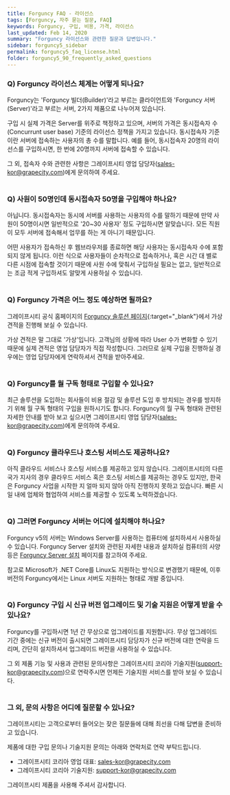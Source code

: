 ```yaml
---
title: Forguncy FAQ - 라이선스
tags: [Forguncy, 자주 묻는 질문, FAQ]
keywords: Forguncy, 구입, 비용, 가격, 라이선스
last_updated: Feb 14, 2020
summary: "Forguncy 라이선스와 관련한 질문과 답변입니다."
sidebar: forguncy5_sidebar
permalink: forguncy5_faq_license.html
folder: forguncy5_90_frequently_asked_questions
---
```


### Q) Forguncy 라이선스 체계는 어떻게 되나요?

Forguncy는 'Forguncy 빌더(Builder)'라고 부르는 클라이언트와 'Forguncy 서버(Server)'라고 부르는 서버, 2가지 제품으로 나누어져 있습니다. 

구입 시 실제 가격은 Server를 위주로 책정하고 있으며, 서버의 가격은 동시접속자 수(Concurrunt user base) 기준의 라이선스 정책을 가지고 있습니다. 동시접속자 기준이란 서버에 접속하는 사용자의 총 수를 말합니다. 예를 들어, 동시접속자 20명의 라이선스를 구입하시면, 한 번에 20명까지 서버에 접속할 수 있습니다. 

그 외, 접속자 수와 관련한 사항은 그레이프시티 영업 담당자([sales-kor@grapecity.com](mailto:sales-kor@grapecity.com))에게 문의하여 주세요.
<br /><br />

### Q) 사원이 50명인데 동시접속자 50명을 구입해야 하나요?

아닙니다. 동시접속자는 동시에 서버를 사용하는 사용자의 수를 말하기 때문에 만약 사원이 50명이시면 일반적으로 '20~30 사용자' 정도 구입하시면 알맞습니다. 모든 직원이 모두 서버에 접속해서 업무를 하는 게 아니기 때문입니다. 

어떤 사용자가 접속하신 후 웹브라우저를 종료하면 해당 사용자는 동시접속자 수에 포함되지 않게 됩니다. 이런 식으로 사용자들이 순차적으로 접속하거나, 혹은 시간 대 별로 다른 시점에 접속할 것이기 때문에 사원 수에 맞춰서 구입하실 필요는 없고, 일반적으로는 조금 적게 구입하셔도 알맞게 사용하실 수 있습니다.
<br /><br />

### Q) Forguncy 가격은 어느 정도 예상하면 될까요?

그레이프시티 공식 홈페이지의 [Forguncy 솔루션 페이지](https://www.grapecity.co.kr/solutions/forguncy){:target="_blank"}에서 가상 견적을 진행해 보실 수 있습니다.

가상 견적은 말 그대로 '가상'입니다. 고객님의 상황에 따라 User 수가 변화할 수 있기 때문에 실제 견적은 영업 담당자가 직접 작성합니다. 그러므로 실제 구입을 진행하실 경우에는 영업 담당자에게 연락하셔서 견적을 받아주세요.
<br /><br />

### Q) Forguncy를 월 구독 형태로 구입할 수 있나요?

최근 솔루션을 도입하는 회사들이 비용 절감 및 솔루션 도입 후 방치되는 경우를 방지하기 위해 월 구독 형태의 구입을 원하시기도 합니다. Forguncy의 월 구독 형태와 관련된 자세한 안내를 받아 보고 싶으시면 그레이프시티 영업 담당자([sales-kor@grapecity.com](mailto:sales-kor@grapecity.com))에게 문의하여 주세요.
<br /><br />

### Q) Forguncy 클라우드나 호스팅 서비스도 제공하나요?

아직 클라우드 서비스나 호스팅 서비스를 제공하고 있지 않습니다. 그레이프시티의 다른 국가 지사의 경우 클라우드 서비스 혹은 호스팅 서비스를 제공하는 경우도 있지만, 한국은 Forguncy 사업을 시작한 지 얼마 되지 않아 아직 진행하지 못하고 있습니다. 빠른 시일 내에 업체와 협업하여 서비스를 제공할 수 있도록 노력하겠습니다.
<br /><br />

### Q) 그러면 Forguncy 서버는 어디에 설치해야 하나요?

Forguncy v5의 서버는 Windows Server를 사용하는 컴퓨터에 설치하셔서 사용하실 수 있습니다. Forguncy Server 설치와 관련된 자세한 내용과 설치하실 컴퓨터의 사양 등은 [Forguncy Server 설치](fgc5server_installation.html) 페이지를 참고하여 주세요.

참고로 Microsoft가 .NET Core를 Linux도 지원하는 방식으로 변경했기 때문에, 이후 버전의 Forguncy에서는 Linux 서버도 지원하는 형태로 개발 중입니다. 
<br /><br />

### Q) Forguncy 구입 시 신규 버전 업그레이드 및 기술 지원은 어떻게 받을 수 있나요?

Forguncy를 구입하시면 1년 간 무상으로 업그레이드를 지원합니다. 무상 업그레이드 기간 중에는 신규 버전이 출시되면 그레이프시티 담당자가 신규 버전에 대한 연락을 드리며, 간단히 설치하셔서 업그레이드 버전을 사용하실 수 있습니다.

그 외 제품 기능 및 사용과 관련된 문의사항은 그레이프시티 코리아 기술지원([support-kor@grapecity.com](mailto:support-kor@grapecity.com))으로 연락주시면 언제든 기술지원 서비스를 받아 보실 수 있습니다.
<br /><br />

### 그 외, 문의 사항은 어디에 질문할 수 있나요?

그레이프시티는 고객으로부터 들어오는 잦은 질문들에 대해 최선을 다해 답변을 준비하고 있습니다. 

제품에 대한 구입 문의나 기술지원 문의는 아래와 연락처로 연락 부탁드립니다.

  * 그레이프시티 코리아 영업 대표: [sales-kor@grapecity.com](mailto:sales-kor@grapecity.com)
  * 그레이프시티 코리아 기술지원: [support-kor@grapecity.com](mailto:support-kor@grapecity.com)

그레이프시티 제품을 사용해 주셔서 감사합니다.

<br /><br />